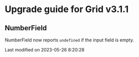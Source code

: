 # Upgrade guide for Grid v3.1.1

## NumberField

NumberField now reports `undefined` if the input field is empty.


<p class="last-modified">Last modified on 2023-05-26 8:20:28</p>